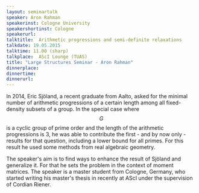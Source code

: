 ```yaml
---
layout: seminartalk
speaker: Aron Rahman
speakerinst: Cologne University	
speakershortinst: Cologne
speakerurl: 
talktitle:  Arithmetic progressions and semi-definite relaxations 
talkdate: 19.05.2015
talktime: 11.00 (sharp)
talkplace:  AScI Lounge (TUAS)
title: "Large Structures Seminar - Aron Rahman"
dinnerplace: 
dinnertime: 
dinnerurl: 
---
```

In 2014, Eric Sjöland, a recent graduate from Aalto, asked for the minimal number of arithmetic progressions of a certain length among all fixed-density subsets of a group. In the special case where $$G$$ is a cyclic group of prime order and the length of the arithmetic progressions is 3, he was able to contribute the first - and by now only - results for that question, including a lower bound for all primes. For this result he used some methods from real algebraic geometry.

The speaker's aim is to find ways to enhance the result of Sjöland and generalize it. For that he sets the problem in the context of moment matrices. The speaker is a master student from Cologne, Germany, who started writing his master's thesis in recently at AScI under the supervision of Cordian Riener.
